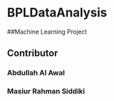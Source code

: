 # BPLDataAnalysis
##Machine Learning Project

## Contributor
### Abdullah Al Awal 
### Masiur Rahman Siddiki
